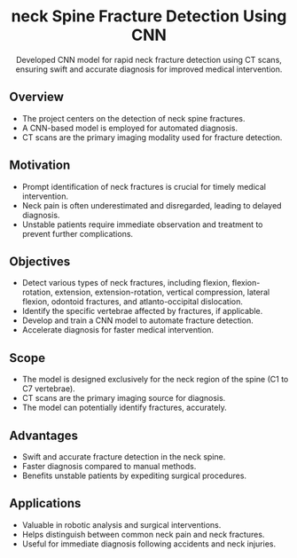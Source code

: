 <h1 align="center">neck Spine Fracture Detection Using CNN</h1>

<p align="center">
  Developed CNN model for rapid neck fracture detection using CT scans, ensuring swift and accurate diagnosis for improved medical intervention.
</p>

## Overview

- The project centers on the detection of neck spine fractures.
- A CNN-based model is employed for automated diagnosis.
- CT scans are the primary imaging modality used for fracture detection.

## Motivation

- Prompt identification of neck fractures is crucial for timely medical intervention.
- Neck pain is often underestimated and disregarded, leading to delayed diagnosis.
- Unstable patients require immediate observation and treatment to prevent further complications.

## Objectives

- Detect various types of neck fractures, including flexion, flexion-rotation, extension, extension-rotation, vertical compression, lateral flexion, odontoid fractures, and atlanto-occipital dislocation.
- Identify the specific vertebrae affected by fractures, if applicable.
- Develop and train a CNN model to automate fracture detection.
- Accelerate diagnosis for faster medical intervention.

## Scope

- The model is designed exclusively for the neck region of the spine (C1 to C7 vertebrae).
- CT scans are the primary imaging source for diagnosis.
- The model can potentially identify fractures, accurately.

## Advantages

- Swift and accurate fracture detection in the neck spine.
- Faster diagnosis compared to manual methods.
- Benefits unstable patients by expediting surgical procedures.

## Applications

- Valuable in robotic analysis and surgical interventions.
- Helps distinguish between common neck pain and neck fractures.
- Useful for immediate diagnosis following accidents and neck injuries.
